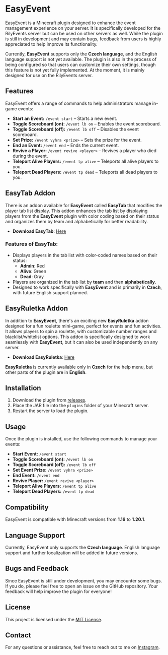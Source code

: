 # EasyEvent

EasyEvent is a Minecraft plugin designed to enhance the event management experience on your server. It is specifically developed for the RilyEvents server but can be used on other servers as well. While the plugin is still in development and may contain bugs, feedback from users is highly appreciated to help improve its functionality.

Currently, **EasyEvent** supports only the **Czech language**, and the English language support is not yet available. The plugin is also in the process of being configured so that users can customize their own settings, though this feature is not yet fully implemented. At the moment, it is mainly designed for use on the RilyEvents server.

## Features

EasyEvent offers a range of commands to help administrators manage in-game events:

- **Start an Event:** `/event start` – Starts a new event.
- **Toggle Scoreboard (on):** `/event lb on` – Enables the event scoreboard.
- **Toggle Scoreboard (off):** `/event lb off` – Disables the event scoreboard.
- **Set Prize:** `/event vyhra <prize>` – Sets the prize for the event.
- **End an Event:** `/event end` – Ends the current event.
- **Revive a Player:** `/event revive <player>` – Revives a player who died during the event.
- **Teleport Alive Players:** `/event tp alive` – Teleports all alive players to you.
- **Teleport Dead Players:** `/event tp dead` – Teleports all dead players to you.

## EasyTab Addon

There is an addon available for **EasyEvent** called **EasyTab** that modifies the player tab list display. This addon enhances the tab list by displaying players from the **EasyEvent** plugin with color coding based on their status and organizes them by team and alphabetically for better readability.

- **Download EasyTab**: [Here](https://github.com/skelen18/Easy-Tab)

### Features of EasyTab:

- Displays players in the tab list with color-coded names based on their status:
  - **Admin**: Red
  - **Alive**: Green
  - **Dead**: Gray
- Players are organized in the tab list by **team** and then **alphabetically**.
- Designed to work specifically with **EasyEvent** and is primarily in **Czech**, with future English support planned.

## EasyRuletka Addon

In addition to **EasyEvent**, there's an exciting new **EasyRuletka** addon designed for a fun roulette mini-game, perfect for events and fun activities. It allows players to spin a roulette, with customizable number ranges and blacklist/whitelist options. This addon is specifically designed to work seamlessly with **EasyEvent**, but it can also be used independently on any server.

- **Download EasyRuletka**: [Here](https://github.com/skelen18/Easy-Ruletka)

**EasyRuletka** is currently available only in **Czech** for the help menu, but other parts of the plugin are in **English**.


## Installation

1. Download the plugin from [releases](https://github.com/skelen18/Easy-Event/releases).
2. Place the JAR file into the `plugins` folder of your Minecraft server.
3. Restart the server to load the plugin.

## Usage

Once the plugin is installed, use the following commands to manage your events:

- **Start Event:** `/event start`
- **Toggle Scoreboard (on):** `/event lb on`
- **Toggle Scoreboard (off):** `/event lb off`
- **Set Event Prize:** `/event vyhra <prize>`
- **End Event:** `/event end`
- **Revive Player:** `/event revive <player>`
- **Teleport Alive Players:** `/event tp alive`
- **Teleport Dead Players:** `/event tp dead`

## Compatibility

EasyEvent is compatible with Minecraft versions from **1.16** to **1.20.1**.

## Language Support

Currently, EasyEvent only supports the **Czech language**. English language support and further localization will be added in future versions.

## Bugs and Feedback

Since EasyEvent is still under development, you may encounter some bugs. If you do, please feel free to open an issue on the GitHub repository. Your feedback will help improve the plugin for everyone!

## License

This project is licensed under the [MIT License](LICENSE).

## Contact

For any questions or assistance, feel free to reach out to me on [Instagram](https://www.instagram.com/lordskelen18).

